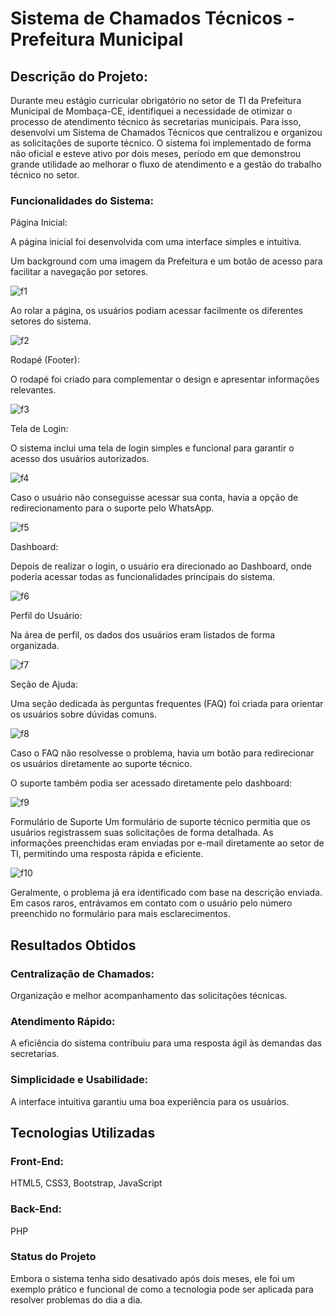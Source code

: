 # Sistema de Chamados Técnicos - Prefeitura Municipal

## Descrição do Projeto:
Durante meu estágio curricular obrigatório no setor de TI da Prefeitura Municipal de Mombaça-CE, identifiquei a necessidade de otimizar o processo de atendimento técnico às secretarias municipais. Para isso, desenvolvi um Sistema de Chamados Técnicos que centralizou e organizou as solicitações de suporte técnico. O sistema foi implementado de forma não oficial e esteve ativo por dois meses, período em que demonstrou grande utilidade ao melhorar o fluxo de atendimento e a gestão do trabalho técnico no setor.

### Funcionalidades do Sistema: 

Página Inicial: 

A página inicial foi desenvolvida com uma interface simples e intuitiva.

Um background com uma imagem da Prefeitura e um botão de acesso para facilitar a navegação por setores.

![f1](https://github.com/user-attachments/assets/36ebde94-9db4-4f85-9a7c-909674883397)

Ao rolar a página, os usuários podiam acessar facilmente os diferentes setores do sistema.

![f2](https://github.com/user-attachments/assets/4e26179b-b41c-4d72-b14f-2b02e7e44293)

Rodapé (Footer):

O rodapé foi criado para complementar o design e apresentar informações relevantes.

![f3](https://github.com/user-attachments/assets/12f9db3d-5ff3-4abb-a0a0-9d70f587ddcf)


Tela de Login:

O sistema inclui uma tela de login simples e funcional para garantir o acesso dos usuários autorizados.

![f4](https://github.com/user-attachments/assets/316b98d7-659a-4932-9cec-68b84436ad75)

Caso o usuário não conseguisse acessar sua conta, havia a opção de redirecionamento para o suporte pelo WhatsApp.

![f5](https://github.com/user-attachments/assets/50dc6bd7-e10f-469a-bf8d-f66f004ccd94)



Dashboard:

Depois de realizar o login, o usuário era direcionado ao Dashboard, onde poderia acessar todas as funcionalidades principais do sistema.

![f6](https://github.com/user-attachments/assets/3be41333-01c3-4e5e-83cb-e3adca99f6a5)


Perfil do Usuário:

Na área de perfil, os dados dos usuários eram listados de forma organizada.

![f7](https://github.com/user-attachments/assets/a7b16823-0866-4255-a820-6e271f4379c1)


Seção de Ajuda:

Uma seção dedicada às perguntas frequentes (FAQ) foi criada para orientar os usuários sobre dúvidas comuns.

![f8](https://github.com/user-attachments/assets/9cb64764-ef1b-48b9-b8f8-995a5d5f4631)


Caso o FAQ não resolvesse o problema, havia um botão para redirecionar os usuários diretamente ao suporte técnico.

O suporte também podia ser acessado diretamente pelo dashboard:

![f9](https://github.com/user-attachments/assets/e4227f6c-3637-4096-a1c7-9e36e8bcbd43)

Formulário de Suporte
Um formulário de suporte técnico permitia que os usuários registrassem suas solicitações de forma detalhada.
As informações preenchidas eram enviadas por e-mail diretamente ao setor de TI, permitindo uma resposta rápida e eficiente.

![f10](https://github.com/user-attachments/assets/e450e7b3-7285-4628-ae15-5182a35b8a2f)


Geralmente, o problema já era identificado com base na descrição enviada. Em casos raros, entrávamos em contato com o usuário pelo número preenchido no formulário para mais esclarecimentos.

## Resultados Obtidos
### Centralização de Chamados: 

Organização e melhor acompanhamento das solicitações técnicas.


### Atendimento Rápido: 

A eficiência do sistema contribuiu para uma resposta ágil às demandas das secretarias.


### Simplicidade e Usabilidade: 

A interface intuitiva garantiu uma boa experiência para os usuários.


## Tecnologias Utilizadas
### Front-End:
HTML5, CSS3, Bootstrap, JavaScript
### Back-End:
PHP


### Status do Projeto
Embora o sistema tenha sido desativado após dois meses, ele foi um exemplo prático e funcional de como a tecnologia pode ser aplicada para resolver problemas do dia a dia.

